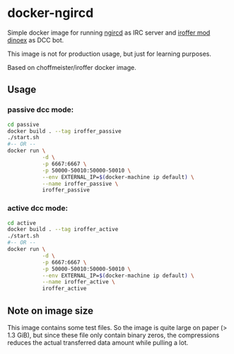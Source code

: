 # docker-ngircd

Simple docker image for running [ngircd][ngircd] as IRC server and [iroffer mod dinoex][iroffer-dinoex] as DCC bot.

This image is not for production usage, but just for learning purposes.

Based on choffmeister/iroffer docker image.

## Usage

### passive dcc mode: 

```bash
cd passive
docker build . --tag iroffer_passive
./start.sh
#-- OR --
docker run \
           -d \
           -p 6667:6667 \
           -p 50000-50010:50000-50010 \
           --env EXTERNAL_IP=$(docker-machine ip default) \
           --name iroffer_passive \
           iroffer_passive
```

### active dcc mode: 

```bash
cd active
docker build . --tag iroffer_active
./start.sh
#-- OR --
docker run \
           -d \
           -p 6667:6667 \
           -p 50000-50010:50000-50010 \
           --env EXTERNAL_IP=$(docker-machine ip default) \
           --name iroffer_active \
           iroffer_active
```

## Note on image size

This image contains some test files. So the image is quite large on paper (> 1.3 GiB), but since these file only contain binary zeros, the compressions reduces the actual transferred data amount while pulling a lot.

[ngircd]: http://ngircd.barton.de/
[iroffer-dinoex]: http://iroffer.dinoex.net/
